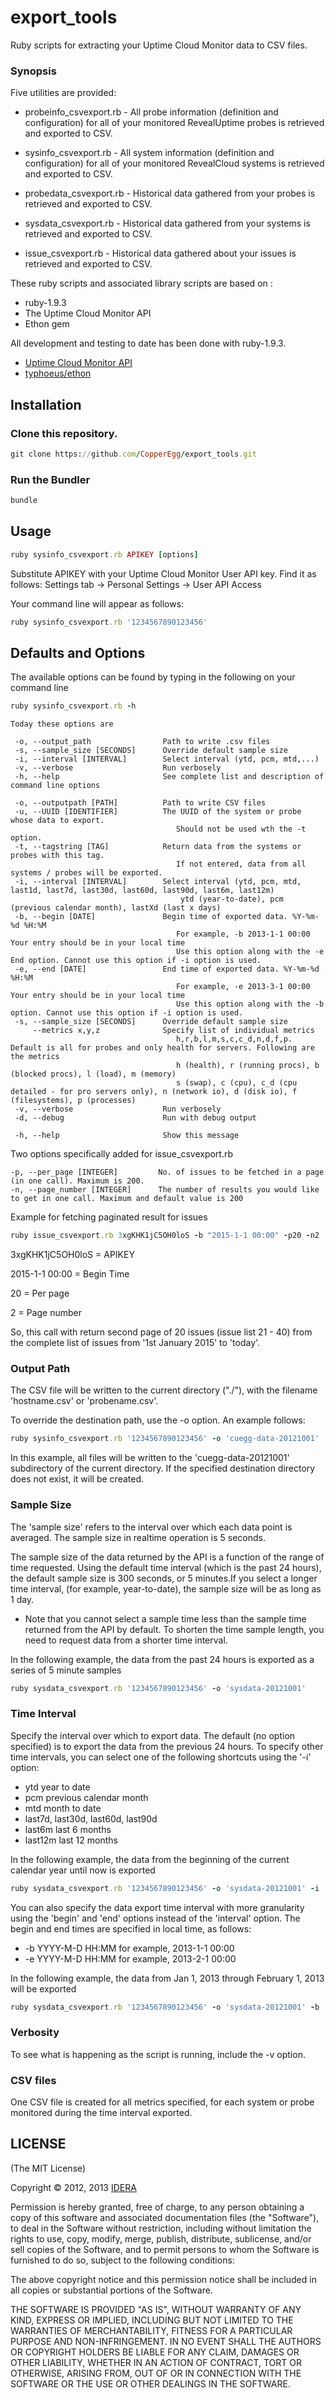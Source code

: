 export_tools
=============

Ruby scripts for extracting your Uptime Cloud Monitor data to CSV files.

### Synopsis
Five utilities are provided:

  - probeinfo_csvexport.rb - All probe information (definition and configuration) for all of your monitored RevealUptime probes is retrieved and exported to CSV.

  - sysinfo_csvexport.rb - All system information (definition and configuration) for all of your monitored RevealCloud systems is retrieved and exported to CSV.

  - probedata_csvexport.rb - Historical data gathered from your probes is retrieved and exported to CSV.

  - sysdata_csvexport.rb - Historical data gathered from your systems is retrieved and exported to CSV.

  - issue_csvexport.rb - Historical data gathered about your issues is retrieved and exported to CSV.

These ruby scripts and associated library scripts are based on :
* ruby-1.9.3
* The Uptime Cloud Monitor API
* Ethon gem

All development and testing to date has been done with ruby-1.9.3.

* [Uptime Cloud Monitor API](http://dev.copperegg.com/)
* [typhoeus/ethon](https://github.com/typhoeus/ethon)


## Installation

### Clone this repository.

```ruby
git clone https://github.com/CopperEgg/export_tools.git
```

### Run the Bundler

```ruby
bundle
```

## Usage

```ruby
ruby sysinfo_csvexport.rb APIKEY [options]
```
Substitute APIKEY with your Uptime Cloud Monitor User API key. Find it as follows:
Settings tab -> Personal Settings -> User API Access

Your command line will appear as follows:

```ruby
ruby sysinfo_csvexport.rb '1234567890123456'
```

## Defaults and Options

The available options can be found by typing in the following on your command line
```ruby
ruby sysinfo_csvexport.rb -h
```
```
Today these options are

 -o, --output_path                Path to write .csv files
 -s, --sample_size [SECONDS]      Override default sample size
 -i, --interval [INTERVAL]        Select interval (ytd, pcm, mtd,...)
 -v, --verbose                    Run verbosely
 -h, --help                       See complete list and description of command line options

 -o, --outputpath [PATH]          Path to write CSV files
 -u, --UUID [IDENTIFIER]          The UUID of the system or probe whose data to export.
                                     Should not be used wth the -t option.
 -t, --tagstring [TAG]            Return data from the systems or probes with this tag.
                                     If not entered, data from all systems / probes will be exported.
 -i, --interval [INTERVAL]        Select interval (ytd, pcm, mtd, last1d, last7d, last30d, last60d, last90d, last6m, last12m)
                                      ytd (year-to-date), pcm (previous calendar month), lastXd (last x days)
 -b, --begin [DATE]               Begin time of exported data. %Y-%m-%d %H:%M
                                     For example, -b 2013-1-1 00:00  Your entry should be in your local time
                                     Use this option along with the -e End option. Cannot use this option if -i option is used.
 -e, --end [DATE]                 End time of exported data. %Y-%m-%d %H:%M
                                     For example, -e 2013-3-1 00:00  Your entry should be in your local time
                                     Use this option along with the -b option. Cannot use this option if -i option is used.
 -s, --sample_size [SECONDS]      Override default sample size
     --metrics x,y,z              Specify list of individual metrics
                                     h,r,b,l,m,s,c,c_d,n,d,f,p. Default is all for probes and only health for servers. Following are the metrics
                                     h (health), r (running procs), b (blocked procs), l (load), m (memory)
                                     s (swap), c (cpu), c_d (cpu detailed - for pro servers only), n (network io), d (disk io), f (filesystems), p (processes)
 -v, --verbose                    Run verbosely
 -d, --debug                      Run with debug output

 -h, --help                       Show this message
```

Two options specifically added for issue_csvexport.rb
```
-p, --per_page [INTEGER]         No. of issues to be fetched in a page (in one call). Maximum is 200.
-n, --page_number [INTEGER]      The number of results you would like to get in one call. Maximum and default value is 200
```
Example for fetching paginated result for issues

```ruby
ruby issue_csvexport.rb 3xgKHK1jC5OH0loS -b "2015-1-1 00:00" -p20 -n2
```

3xgKHK1jC5OH0loS = APIKEY

2015-1-1 00:00   = Begin Time

20               = Per page

2                = Page number

So, this call with return second page of 20 issues (issue list 21 - 40) from the complete list of issues from '1st January 2015' to 'today'.

### Output Path
The CSV file will be written to the current directory ("./"), with the filename 'hostname.csv' or 'probename.csv'.

To override the destination path, use the -o option. An example follows:

```ruby
ruby sysinfo_csvexport.rb '1234567890123456' -o 'cuegg-data-20121001'
```
In this example, all files will be written to the 'cuegg-data-20121001' subdirectory of the current directory. If the specified destination directory does not exist, it will be created.

### Sample Size
The 'sample size' refers to the interval over which each data point is averaged. The sample size in realtime operation is 5 seconds.

The sample size of the data returned by the API is a function of the range of time requested. Using the default time interval (which is the past 24 hours), the default sample size is 300 seconds, or 5 minutes.If you select a longer time interval, (for example, year-to-date), the sample size will be as long as 1 day.
 * Note that you cannot select a sample time less than the sample time returned from the API by default. To shorten the time sample length, you need to request data from a shorter time interval.

In the following example, the data from the past 24 hours is exported as a series of 5 minute samples

```ruby
ruby sysdata_csvexport.rb '1234567890123456' -o 'sysdata-20121001'
```

### Time Interval
Specify the interval over which to export data. The default (no option specified) is to export the data from the previous 24 hours.
To specify other time intervals, you can select one of the following shortcuts using the '-i' option:
* ytd   year to date
* pcm   previous calendar month
* mtd   month to date
* last7d, last30d, last60d, last90d
* last6m  last 6 months
* last12m last 12 months

In the following example, the data from the beginning of the current calendar year until now is exported

```ruby
ruby sysdata_csvexport.rb '1234567890123456' -o 'sysdata-20121001' -i 'ytd'
```

You can also specify the data export time interval with more granularity using the 'begin' and 'end' options instead of the 'interval' option. The begin and end times are specified in local time, as follows:
* -b YYYY-M-D HH:MM   for example, 2013-1-1 00:00
* -e YYYY-M-D HH:MM   for example, 2013-2-1 00:00

In the following example, the data from Jan 1, 2013 through February 1, 2013 will be exported

```ruby
ruby sysdata_csvexport.rb '1234567890123456' -o 'sysdata-20121001' -b '2013-1-1 00:00' -e '2013-2-1 00:00'
```

### Verbosity
To see what is happening as the script is running, include the -v option.


### CSV files

One CSV file is created for all metrics specified, for each system or probe monitored during the time interval exported.


##  LICENSE

(The MIT License)

Copyright © 2012, 2013 [IDERA](http://idera.com)

Permission is hereby granted, free of charge, to any person obtaining a
copy of this software and associated documentation files (the "Software"),
to deal in the Software without restriction, including without
limitation the rights to use, copy, modify, merge, publish, distribute,
sublicense, and/or sell copies of the Software, and to permit persons
to whom the Software is furnished to do so, subject to the following conditions:

The above copyright notice and this permission notice shall be included
in all copies or substantial portions of the Software.

THE SOFTWARE IS PROVIDED "AS IS", WITHOUT WARRANTY OF ANY KIND, EXPRESS
OR IMPLIED, INCLUDING BUT NOT LIMITED TO THE WARRANTIES OF MERCHANTABILITY,
FITNESS FOR A PARTICULAR PURPOSE AND NON-INFRINGEMENT. IN NO EVENT SHALL
THE AUTHORS OR COPYRIGHT HOLDERS BE LIABLE FOR ANY CLAIM, DAMAGES OR
OTHER LIABILITY, WHETHER IN AN ACTION OF CONTRACT, TORT OR OTHERWISE,
ARISING FROM, OUT OF OR IN CONNECTION WITH THE SOFTWARE OR THE USE OR
OTHER DEALINGS IN THE SOFTWARE.
